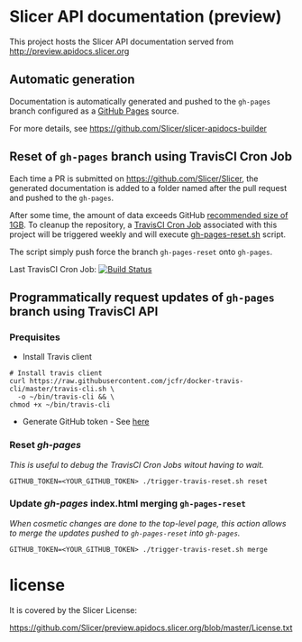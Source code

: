 # Slicer API documentation (preview)

This project hosts the Slicer API documentation served from http://preview.apidocs.slicer.org


## Automatic generation

Documentation is automatically generated and pushed to the `gh-pages` branch configured as a [GitHub Pages](https://help.github.com/articles/configuring-a-publishing-source-for-github-pages/) source.

For more details, see https://github.com/Slicer/slicer-apidocs-builder


## Reset of `gh-pages` branch using TravisCI Cron Job

Each time a PR is submitted on https://github.com/Slicer/Slicer, the generated
documentation is added to a folder named after the pull request and pushed to
the `gh-pages`.

After some time, the amount of data exceeds GitHub [recommended size of 1GB][max_size].
To cleanup the repository, a [TravisCI Cron Job][cronjob] associated with this project
will be triggered weekly and will execute [gh-pages-reset.sh](./gh-pages-reset.sh) script.

The script simply push force the branch `gh-pages-reset` onto `gh-pages`.

Last TravisCI Cron Job: [![Build Status][travis_img]][travis]

[max_size]: https://help.github.com/articles/what-is-my-disk-quota/
[cronjob]: https://docs.travis-ci.com/user/cron-jobs/
[travis]: https://travis-ci.org/Slicer/preview.apidocs.slicer.org
[travis_img]: https://travis-ci.org/Slicer/preview.apidocs.slicer.org.svg?branch=master


## Programmatically request updates of `gh-pages` branch using TravisCI API

### Prequisites

* Install Travis client

```
# Install travis client
curl https://raw.githubusercontent.com/jcfr/docker-travis-cli/master/travis-cli.sh \
  -o ~/bin/travis-cli && \
chmod +x ~/bin/travis-cli
```

* Generate GitHub token - See [here](https://github.com/settings/tokens)

### Reset *gh-pages*

*This is useful to debug the TravisCI Cron Jobs witout having to wait.*

```
GITHUB_TOKEN=<YOUR_GITHUB_TOKEN> ./trigger-travis-reset.sh reset
```


### Update *gh-pages* index.html merging `gh-pages-reset`

*When cosmetic changes are done to the top-level page, this action allows to merge the
updates pushed to `gh-pages-reset` into `gh-pages`.*

```
GITHUB_TOKEN=<YOUR_GITHUB_TOKEN> ./trigger-travis-reset.sh merge
```



# license

It is covered by the Slicer License:

https://github.com/Slicer/preview.apidocs.slicer.org/blob/master/License.txt



